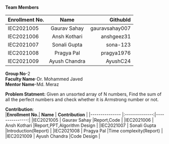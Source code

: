 **Team Members**

|**Enrollment No.**|    **Name**	    | **GithubId**     |
|--------------- |:--------------:|---------------:|
|IEC2021005      |	Gaurav Sahay  |gauravsahay007  |
|IEC2021006      |	Ansh Kothari  |anshgeez31      |
|IEC2021007	     |	Sonali Gupta  |sona-123        |
|IEC2021008	     |	Pragya Pal    |pragya1976      |
|IEC2021009	     |	Ayush Chandra |AyushC24        |

**Group No**-2  <br />
**Faculty Name**-Dr. Mohammed Javed <br />
**Mentor Name**-Md. Meraz <br />

**Problem Statment:**
Given an unsorted array of N numbers, Find the sum of all the perfect numbers and check whether it is Armstrong number or not.

**Contribution**: <br />
|**Enrollment No.**|    **Name**	    | **Contribution**     |
|--------------- |:--------------:|---------------:|
|IEC2021005      |	Gaurav Sahay  |Report,Code  |
|IEC2021006      |	Ansh Kothari  |Report,PPT,Algorithm Design    |
|IEC2021007	     |	Sonali Gupta  |Introduction(Report)      |
|IEC2021008	     |	Pragya Pal    |Time complexity(Report)     |
|IEC2021009	     |	Ayush Chandra |Code Design      |
